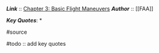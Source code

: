 ***Link***      :: [Chapter 3: Basic Flight Maneuvers]()
***Author*** :: [[FAA]]

***Key Quotes***:
* 

#source

#todo :: add key quotes